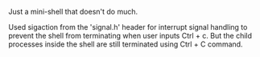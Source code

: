 Just a mini-shell that doesn't do much.

Used sigaction from the 'signal.h' header for interrupt signal handling to prevent the shell from terminating when user inputs Ctrl + c. But the child processes inside the shell are still terminated using Ctrl + C command.

